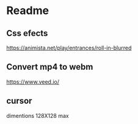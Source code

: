 # Readme

## Css efects
https://animista.net/play/entrances/roll-in-blurred


## Convert mp4 to webm 
https://www.veed.io/

## cursor 
dimentions 128X128 max
